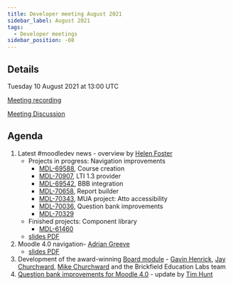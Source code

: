 ```yaml
---
title: Developer meeting August 2021
sidebar_label: August 2021
tags:
  - Developer meetings
sidebar_position: -08
---
```


## Details

Tuesday 10 August 2021 at 13:00 UTC

[Meeting recording](https://moodle.org/mod/bigbluebuttonbn/view.php?id=8596)

[Meeting Discussion](https://moodle.org/mod/forum/discuss.php?d=424927)

## Agenda

1. Latest #moodledev news - overview by [Helen Foster](https://moodle.org/user/profile.php?id=24152)
    - Projects in progress: Navigation improvements
        - [MDL-69588](https://tracker.moodle.org/browse/MDL-69588), Course creation
        - [MDL-70907](https://tracker.moodle.org/browse/MDL-70907), LTI 1.3 provider
        - [MDL-69542](https://tracker.moodle.org/browse/MDL-69542), BBB integration
        - [MDL-70658](https://tracker.moodle.org/browse/MDL-70658), Report builder
        - [MDL-70343](https://tracker.moodle.org/browse/MDL-70343), MUA project: Atto accessibility
        - [MDL-70036](https://tracker.moodle.org/browse/MDL-70036), Question bank improvements
        - [MDL-70329](https://tracker.moodle.org/browse/MDL-70329)
    - Finished projects: Component library
        - [MDL-61460](https://tracker.moodle.org/browse/MDL-61460)
    - [slides PDF](https://docs.moodle.org/File/Community_Dev_Meeting_-_LMS_Update_-_August_2021.pdf)
1. Moodle 4.0 navigation- [Adrian Greeve](https://moodle.org/user/view.php?id=1391647&course=5)
    - [slides PDF](https://docs.moodle.org/File/Community_Dev_Meeting_-_LMS_Update_-_August_2021_Navigation.pdf)
1. Development of the award-winning [Board module](https://moodle.org/plugins/mod_board) - [Gavin Henrick](https://tracker.moodle.org/secure/ViewProfile.jspa?name=ghenrick), [Jay Churchward](https://tracker.moodle.org/secure/ViewProfile.jspa?name=jaychurchward), [Mike Churchward](https://moodle.org/user/profile.php?id=9561) and the Brickfield Education Labs team
1. [Question bank improvements for Moodle 4.0](https://docs.moodle.org/dev/Question_bank_improvements_for_Moodle_4.0) - update by [Tim Hunt](https://moodle.org/user/profile.php?id=93821)
